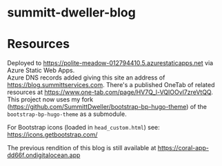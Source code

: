 # summitt-dweller-blog

# Resources

Deployed to https://polite-meadow-012794410.5.azurestaticapps.net via Azure Static Web Apps.  
Azure DNS records added giving this site an address of https://blog.summittservices.com. 
There's a published OneTab of related resources at https://www.one-tab.com/page/HV7Q_l-VQIOOvl7zreVtQQ.
This project now uses my fork (https://github.com/SummittDweller/bootstrap-bp-hugo-theme) of the `bootstrap-bp-hugo-theme` as a submodule.

For Bootstrap icons (loaded in `head_custom.html`) see: https://icons.getbootstrap.com/

The previous rendition of this blog is still available at https://coral-app-dd66f.ondigitalocean.app

